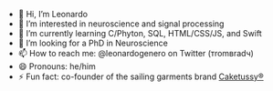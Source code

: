 - 👋 Hi, I’m Leonardo
- 👀 I’m interested in neuroscience and signal processing
- 🌱 I’m currently learning C/Phyton, SQL, HTML/CSS/JS, and Swift
- 💞️ I’m looking for a PhD in Neuroscience
- 📫 How to reach me: @leonardogenero on Twitter (тromвradч) 
- 😄 Pronouns: he/him
- ⚡ Fun fact: co-founder of the sailing garments brand [Caketussy®](https://instagram.com/caketussy)

<!---
lg-neuro/lg-neuro is a ✨ special ✨ repository because its `README.md` (this file) appears on your GitHub profile.
You can click the Preview link to take a look at your changes.
--->
